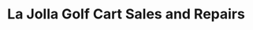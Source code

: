 ---
title: "La Jolla Golf Cart Sales and Repairs"
url: /la-jolla/la-jolla-golf-cart-sales-and-repairs/
shop: Allgemein
---